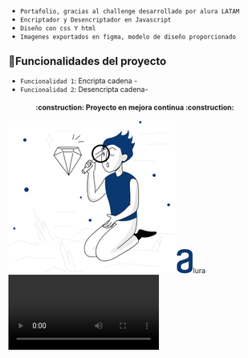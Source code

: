 - `Portafolio, gracias al challenge desarrollado por alura LATAM`
- `Encriptador y Desencriptador en Javascript`
- `Diseño con css Y html`
- `Imagenes exportados en figma, modelo de diseño proporcionado`

## :hammer:Funcionalidades del proyecto
- `Funcionalidad 1`: Encripta cadena - 
- `Funcionalidad 2`: Desencripta cadena- 

<h4 align="center">
:construction: Proyecto en mejora continua :construction:
</h4>

![](img/imagen.png)![](img/logo.png)lura
![](img/video.webm)


